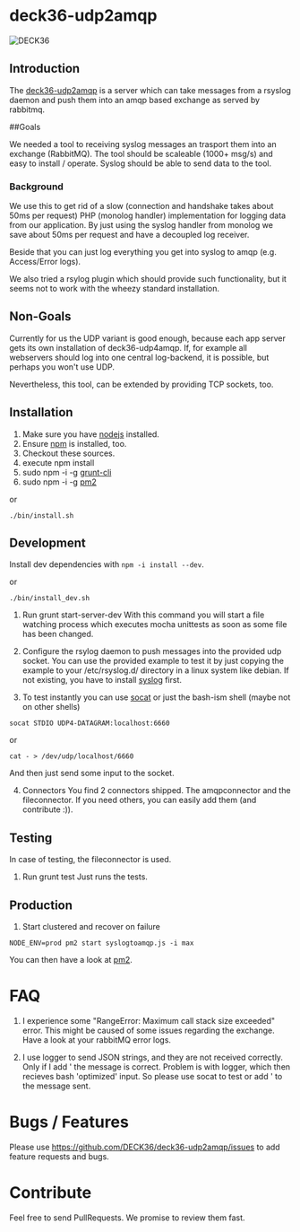 deck36-udp2amqp
==========================

[1]: https://github.com/DECK36/deck36-udp2amqp                          "deck36-udp2amqp"
[2]: https://github.com/joyent/node                                     "NodeJS"
[3]: https://npmjs.org/                                                 "npm"
[4]: https://github.com/gruntjs/grunt-cli                               "grunt-cli"
[5]: http://www.aboutdebian.com/syslog.htm                              "rsyslog"
[6]: http://devo.ps/blog/2013/06/26/goodbye-node-forever-hello-pm2.html "pm2"
[7]: http://www.cyberciti.biz/faq/linux-unix-tcp-port-forwarding/       "socat"

![DECK36](http://www.deck36.de/assets/deck36-logo-medium-white-doc.jpg)

## Introduction

The [deck36-udp2amqp][1] is a server which can take messages from a rsyslog daemon and push them into an amqp
based exchange as served by rabbitmq.

##Goals

We needed a tool to receiving syslog messages an trasport them into an exchange (RabbitMQ).
The tool should be scaleable (1000+ msg/s) and easy to install / operate.
Syslog should be able to send data to the tool.

### Background

We use this to get rid of a slow (connection and handshake takes about 50ms per request) PHP (monolog handler)
implementation for logging data from our application. By just using the syslog handler from monolog we save about 50ms
per request and have a decoupled log receiver.

Beside that you can just log everything you get into syslog to amqp (e.g. Access/Error logs).

We also tried a rsylog plugin which should provide such functionality, but it seems not to work with the wheezy
standard installation.

## Non-Goals

Currently for us the UDP variant is good enough, because each app server gets its own installation of deck36-udp4amqp.
If, for example all webservers should log into one central log-backend, it is possible, but perhaps you won't use UDP.

Nevertheless, this tool, can be extended by providing TCP sockets, too.

## Installation

1. Make sure you have [nodejs][2] installed.
2. Ensure [npm][3] is installed, too.
3. Checkout these sources.
4. execute npm install
5. sudo npm -i -g [grunt-cli][4]
6. sudo npm -i -g [pm2][6]

or

`./bin/install.sh`

## Development

Install dev dependencies with `npm -i install --dev`.

or

`./bin/install_dev.sh`

1. Run grunt start-server-dev
With this command you will start a file watching process which executes mocha unittests as soon as some file has been
changed.

2. Configure the rsylog daemon to push messages into the provided udp socket.
You can use the provided example to test it by just copying the example to your /etc/rsyslog.d/ directory in a linux
system like debian. If not existing, you have to install [syslog][5] first.

3. To test instantly you can use [socat][7] or just the bash-ism shell (maybe not on other shells)

`socat STDIO UDP4-DATAGRAM:localhost:6660`

or

`cat - > /dev/udp/localhost/6660`

And then just send some input to the socket.

4. Connectors
You find 2 connectors shipped. The amqpconnector and the fileconnector. If you need others,
you can easily add them (and contribute :)).

## Testing
In case of testing, the fileconnector is used.

1. Run grunt test
Just runs the tests.

## Production

1. Start clustered and recover on failure

`NODE_ENV=prod pm2 start syslogtoamqp.js -i max`

You can then have a look at [pm2][6].

# FAQ
1. I experience some "RangeError: Maximum call stack size exceeded" error.
This might be caused of some issues regarding the exchange. Have a look at your rabbitMQ error logs.

2. I use logger to send JSON strings, and they are not received correctly. Only if I add ' the message is correct.
Problem is with logger, which then recieves bash 'optimized' input. So please use socat to test or add ' to the message
sent.

# Bugs / Features
Please use https://github.com/DECK36/deck36-udp2amqp/issues to add feature requests and bugs.

# Contribute
Feel free to send PullRequests. We promise to review them fast.
